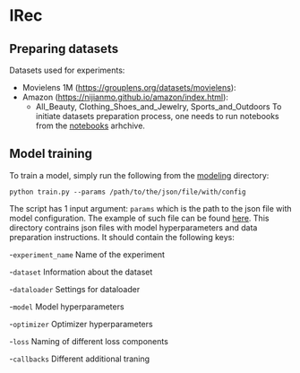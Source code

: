 # IRec

## Preparing datasets
Datasets used for experiments:
- Movielens 1M (https://grouplens.org/datasets/movielens):
- Amazon (https://nijianmo.github.io/amazon/index.html):
  - All_Beauty, Clothing_Shoes_and_Jewelry, Sports_and_Outdoors
 To initiate datasets preparation process, one needs to run notebooks from the [notebooks](./notebooks) arhchive.

## Model training
To train a model, simply run the following from the [modeling](./modeling) directory:
```shell
python train.py --params /path/to/the/json/file/with/config
```

The script has 1 input argument: `params` which is the path to the json file with model configuration. The example of such file can be found [here](./configs). This directory contrains json files with model hyperparameters and data preparation instructions. It should contain the following keys:

-`experiment_name` Name of the experiment

-`dataset` Information about the dataset

-`dataloader` Settings for dataloader

-`model` Model hyperparameters

-`optimizer` Optimizer hyperparameters

-`loss` Naming of different loss components

-`callbacks` Different additional traning 

